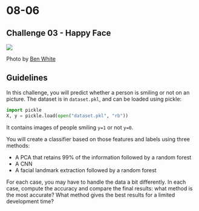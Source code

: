 # 08-06

## Challenge 03 - Happy Face

![](https://images.unsplash.com/photo-1472162072942-cd5147eb3902?ixlib=rb-1.2.1&ixid=eyJhcHBfaWQiOjEyMDd9&auto=format&fit=crop&w=1050&q=80)

Photo by [Ben White](https://unsplash.com/photos/4K2lIP0zc_k)

## Guidelines

In this challenge, you will predict whether a person is smiling or not on an picture. The dataset is in `dataset.pkl`, and can be loaded using pickle:
```Python
import pickle
X, y = pickle.load(open("dataset.pkl", "rb"))
```

It contains images of people smiling `y=1` or not `y=0`.

You will create a classifier based on those features and labels using three methods:
- A PCA that retains 99% of the information followed by a random forest
- A CNN
- A facial landmark extraction followed by a random forest

For each case, you may have to handle the data a bit differently. In each case, compute the accuracy and compare the final results: what method is the most accurate? What method gives the best results for a limited development time?